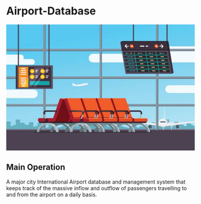 # Airport-Database
![coverimg](https://github.com/DanielEskandar/Airport-Database/blob/master/Images/Image.jpg)
## Main Operation
A major city International Airport database and management system that keeps track of the massive inflow and outflow of passengers travelling to and from the airport on a daily basis.
